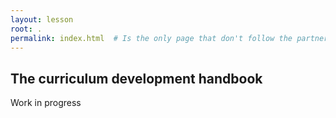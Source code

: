 ```yaml
---
layout: lesson
root: .
permalink: index.html  # Is the only page that don't follow the partner /:path/index.html
---
```


## The curriculum development handbook

Work in progress
